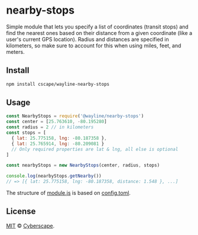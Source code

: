 # nearby-stops

Simple module that lets you specify a list of coordinates (transit stops) and find the nearest ones based on their distance from a given coordinate (like a user's current GPS location). Radius and distances are specified in kilometers, so make sure to account for this when using miles, feet, and meters.

## Install


```bash
npm install cscape/wayline-nearby-stops
```

## Usage

```javascript
const NearbyStops = require('@wayline/nearby-stops')
const center = [25.763610, -80.195280]
const radius = 2 // in kilometers
const stops = [
  { lat: 25.775158, lng: -80.187358 },
  { lat: 25.765914, lng: -80.209081 }
  // Only required properties are lat & lng, all else is optional
]

const nearbyStops = new NearbyStops(center, radius, stops)

console.log(nearbyStops.getNearby())
// => [{ lat: 25.775158, lng: -80.187358, distance: 1.548 }, ...]
```

The structure of [module.js](module.js) is based on [config.toml](config.toml).

## License

[MIT](LICENSE) © [Cyberscape](https://cyberscape.co/).
